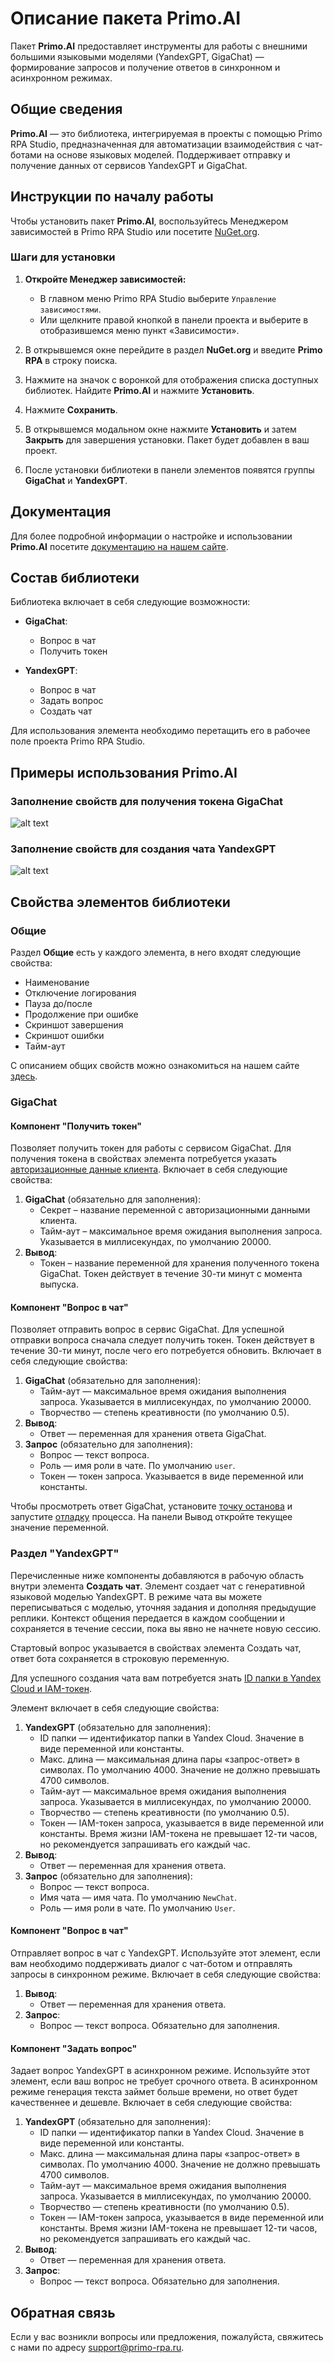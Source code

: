 # Описание пакета Primo.AI

Пакет **Primo.AI** предоставляет инструменты для работы с внешними большими языковыми моделями (YandexGPT, GigaChat) — формирование запросов и получение ответов в синхронном и асинхронном режимах.

## Общие сведения

**Primo.AI** — это библиотека, интегрируемая в проекты с помощью Primo RPA Studio, предназначенная для автоматизации взаимодействия с чат-ботами на основе языковых моделей. Поддерживает отправку и получение данных от сервисов YandexGPT и GigaChat.

## Инструкции по началу работы

Чтобы установить пакет **Primo.AI**, воспользуйтесь Менеджером зависимостей в Primo RPA Studio или посетите [NuGet.org](https://www.nuget.org/).

### Шаги для установки

1. **Откройте Менеджер зависимостей:**
   - В главном меню Primo RPA Studio выберите `Управление зависимостями`.
   - Или щелкните правой кнопкой в панели проекта и выберите в отобразившемся меню пункт «Зависимости».

2. В открывшемся окне перейдите в раздел **NuGet.org** и введите **Primo RPA** в строку поиска.

3. Нажмите на значок с воронкой для отображения списка доступных библиотек. Найдите **Primo.AI** и нажмите **Установить**.

4. Нажмите **Сохранить**. 

5. В открывшемся модальном окне нажмите **Установить** и затем **Закрыть** для завершения установки. Пакет будет добавлен в ваш проект.

6. После установки библиотеки в панели элементов появятся группы **GigaChat** и **YandexGPT**.

## Документация

Для более подробной информации о настройке и использовании **Primo.AI** посетите [документацию на нашем сайте](https://docs.primo-rpa.ru/primo-rpa/g_elements/el_extra/ai).

## Состав библиотеки

Библиотека включает в себя следующие возможности:

- **GigaChat**:
   - Вопрос в чат
   - Получить токен

- **YandexGPT**:
  - Вопрос в чат
  - Задать вопрос
  - Создать чат

Для использования элемента необходимо перетащить его в рабочее поле проекта Primo RPA Studio.

## Примеры использования Primo.AI

### Заполнение свойств для получения токена GigaChat

![alt text](image-7.png)

### Заполнение свойств для создания чата YandexGPT

![alt text](image-8.png)

## Свойства элементов библиотеки

### Общие

Раздел **Общие** есть у каждого элемента, в него входят следующие свойства:

- Наименование
- Отключение логирования
- Пауза до/после
- Продолжение при ошибке
- Скриншот завершения
- Скриншот ошибки
- Тайм-аут

С описанием общих свойств можно ознакомиться на нашем сайте [здесь](https://docs.primo-rpa.ru/primo-rpa/primo-rpa-studio/process/elements).

### GigaChat

#### Компонент "Получить токен"

 Позволяет получить токен для работы с сервисом GigaChat. Для получения токена в свойствах элемента  потребуется указать [авторизационные данные клиента](https://docs.primo-rpa.ru/primo-rpa/primo-rpa-studio/settings/ai). Включает в себя следующие свойства:

1. **GigaChat** (обязательно для заполнения):
   - Секрет – название переменной с авторизационными данными клиента.
   - Тайм-аут – максимальное время ожидания выполнения запроса. Указывается в миллисекундах, по умолчанию 20000.
2. **Вывод**:
   - Токен – название переменной для хранения полученного токена GigaChat. Токен действует в течение 30-ти минут с момента выпуска.

#### Компонент "Вопрос в чат"

Позволяет отправить вопрос в сервис GigaChat. Для успешной отправки вопроса сначала следует получить токен. Токен действует в течение 30-ти минут, после чего его потребуется обновить. Включает в себя следующие свойства:

1. **GigaChat** (обязательно для заполнения):
   - Тайм-аут — максимальное время ожидания выполнения запроса. Указывается в миллисекундах, по умолчанию 20000.
   - Творчество — степень креативности (по умолчанию 0.5).
2. **Вывод**:
   - Ответ — переменная для хранения ответа GigaChat.
3. **Запрос** (обязательно для заполнения):
   - Вопрос — текст вопроса.
   - Роль — имя роли в чате. По умолчанию `user`.
   - Токен — токен запроса. Указывается в виде переменной или константы.

Чтобы просмотреть ответ GigaChat, установите [точку останова](https://docs.primo-rpa.ru/primo-rpa/primo-rpa-studio/process/debug) и запустите [отладку](https://docs.primo-rpa.ru/primo-rpa/primo-rpa-studio/process/debug) процесса. На панели Вывод откройте текущее значение переменной.

### Раздел "YandexGPT"

Перечисленные ниже компоненты добавляются в рабочую область внутри элемента **Создать чат**. Элемент создает чат с генеративной языковой моделью YandexGPT. В режиме чата вы можете переписываться с моделью, уточняя задания и дополняя предыдущие реплики. Контекст общения передается в каждом сообщении и сохраняется в течение сессии, пока вы явно не начнете новую сессию.

Стартовый вопрос указывается в свойствах элемента Создать чат, ответ бота сохраняется в строковую переменную. 

Для успешного создания чата вам потребуется знать [ID папки в Yandex Cloud и IAM-токен](https://docs.primo-rpa.ru/primo-rpa/primo-rpa-studio/settings/ai).

Элемент включает в себя следующие свойства:

1. **YandexGPT** (обязательно для заполнения):
   - ID папки — идентификатор папки в Yandex Cloud. Значение в виде переменной или константы.
   - Макс. длина — максимальная длина пары «запрос-ответ» в символах. По умолчанию 4000. Значение не должно превышать 4700 символов.
   - Тайм-аут — максимальное время ожидания выполнения запроса. Указывается в миллисекундах, по умолчанию 20000.
   - Творчество — степень креативности (по умолчанию 0.5).
   - Токен — IAM-токен запроса, указывается в виде переменной или константы. Время жизни IAM-токена не превышает 12-ти часов, но рекомендуется запрашивать его каждый час.
2. **Вывод**:
   - Ответ — переменная для хранения ответа.
3. **Запрос** (обязательно для заполнения):
   - Вопрос — текст вопроса.
   - Имя чата — имя чата. По умолчанию `NewChat`.
   - Роль — имя роли в чате. По умолчанию `User`.

#### Компонент "Вопрос в чат"

Отправляет вопрос в чат с YandexGPT. Используйте этот элемент, если вам необходимо поддерживать диалог с чат-ботом и отправлять запросы в синхронном режиме. Включает в себя следующие свойства:

1. **Вывод**:
   - Ответ — переменная для хранения ответа.
2. **Запрос**:
   - Вопрос — текст вопроса. Обязательно для заполнения.

#### Компонент "Задать вопрос"

Задает вопрос YandexGPT в асинхронном режиме. Используйте этот элемент, если ваш вопрос не требует срочного ответа. В асинхронном режиме генерация текста займет больше времени, но ответ будет качественнее и дешевле. Включает в себя следующие свойства:

1. **YandexGPT** (обязательно для заполнения):
   - ID папки — идентификатор папки в Yandex Cloud. Значение в виде переменной или константы.
   - Макс. длина — максимальная длина пары «запрос-ответ» в символах. По умолчанию 4000. Значение не должно превышать 4700 символов.
   - Тайм-аут — максимальное время ожидания выполнения запроса. Указывается в миллисекундах, по умолчанию 20000.
   - Творчество — степень креативности (по умолчанию 0.5).
   - Токен — IAM-токен запроса, указывается в виде переменной или константы. Время жизни IAM-токена не превышает 12-ти часов, но рекомендуется запрашивать его каждый час.
2. **Вывод**:
   - Ответ — переменная для хранения ответа.
3. **Запрос**:
   - Вопрос — текст вопроса. Обязательно для заполнения.

## Обратная связь

Если у вас возникли вопросы или предложения, пожалуйста, свяжитесь с нами по адресу [support@primo-rpa.ru](mailto:support@primo-rpa.ru).

